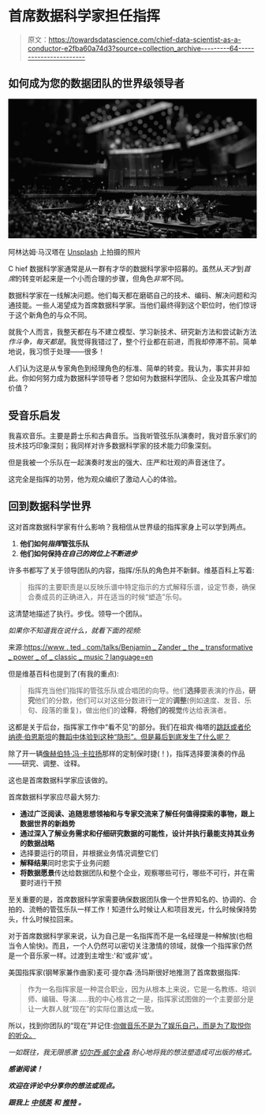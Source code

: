 # 首席数据科学家担任指挥

> 原文：<https://towardsdatascience.com/chief-data-scientist-as-a-conductor-e2fba60a74d3?source=collection_archive---------64----------------------->

## 如何成为您的数据团队的世界级领导者

![](img/5273d3bc2128054d935d00afdcb6222e.png)

阿林达姆·马汉塔在 [Unsplash](https://unsplash.com?utm_source=medium&utm_medium=referral) 上拍摄的照片

C hief 数据科学家通常是从一群有才华的数据科学家中招募的。虽然从*天才*到*首席*的转变听起来是一个小而合理的步骤，但角色*非常*不同。

数据科学家在一线解决问题。他们每天都在磨砺自己的技术、编码、解决问题和沟通技能。一些人渴望成为首席数据科学家。当他们最终得到这个职位时，他们惊讶于这个新角色的与众不同。

就我个人而言，我整天都在与不建立模型、学习新技术、研究新方法和尝试新方法*作斗争，每天都是*。我觉得我错过了，整个行业都在前进，而我却停滞不前。简单地说，我习惯于处理——很多！

人们认为这是从专家角色到经理角色的标准、简单的转变。我认为，事实并非如此。你如何努力成为数据科学领导者？您如何为数据科学团队、企业及其客户增加价值？

## 受音乐启发

我喜欢音乐。主要是爵士乐和古典音乐。当我听管弦乐队演奏时，我对音乐家们的技术技巧印象深刻；我同样对许多数据科学家的技术能力印象深刻。

但是我被一个乐队在一起演奏时发出的强大、庄严和壮观的声音迷住了。

这完全是指挥的功劳，他为观众编织了激动人心的体验。

## 回到数据科学世界

这对首席数据科学家有什么影响？我相信从世界级的指挥家身上可以学到两点。

1.  **他们如何*指挥*管弦乐队**
2.  **他们如何保持*在自己的岗位上不断进步***

许多书都写了关于领导团队的内容，指挥/乐队的角色并不新鲜。维基百科上写着:

> 指挥的主要职责是以反映乐谱中特定指示的方式解释乐谱，设定节奏，确保合奏成员的正确进入，并在适当的时候“塑造”乐句。

这清楚地描述了执行。步伐。领导一个团队。

*如果你不知道我在说什么，就看下面的视频:*

来源:[https://www . ted . com/talks/Benjamin _ Zander _ the _ transformative _ power _ of _ classic _ music？language=en](https://www.ted.com/talks/benjamin_zander_the_transformative_power_of_classical_music?language=en)

但是维基百科也提到了(有我的重点):

> 指挥充当他们指挥的管弦乐队或合唱团的向导。他们**选择**要表演的作品，**研究**他们的分数，他们可以对这些分数进行一定的**调整**(例如速度、发音、乐句、段落的重复)，做出他们的**诠释**，**将他们的视觉**传达给表演者。

这都是关于后台，指挥家工作中“看不见”的部分。我们在祖宾·梅塔的[跳跃或者伦纳德·伯恩斯坦](https://www.youtube.com/watch?v=Qx5HL1_h2Fk)的[舞蹈中体验到这种“隐形”。但是幕后到底发生了什么呢？](https://www.youtube.com/watch?v=srb2EyvTSGw)

除了开一辆[像赫伯特·冯·卡拉扬](https://www.porsche.com/germany/aboutporsche/christophorusmagazine/archive/382/articleoverview/article13/)那样的定制保时捷(！)，指挥选择要演奏的作品——研究、调整、诠释。

这也是首席数据科学家应该做的。

首席数据科学家应尽最大努力:

*   **通过广泛阅读、追随思想领袖和与专家交流来了解任何值得探索的事物，跟上数据世界的新趋势**
*   **通过深入了解业务需求和仔细研究数据的可能性，设计并执行最能支持其业务的数据战略**
*   选择要运行的项目，并根据业务情况调整它们
*   **解释结果**同时忠实于业务问题
*   **将数据愿景**传达给数据团队和整个企业，观察哪些可行，哪些不可行，并在需要时进行干预

至关重要的是，首席数据科学家需要确保数据团队像一个世界知名的、协调的、合拍的、流畅的管弦乐队一样工作！知道什么时候让人和项目发光，什么时候保持势头，什么时候拉回来。

对于首席数据科学家来说，认为自己是一名指挥而不是一名经理是一种解放(也相当令人愉快)。而且，一个人仍然可以密切关注激情的领域，就像一个指挥家仍然是一个音乐家一样。过渡到主增生:'和'或非'或'。

美国指挥家(钢琴家兼作曲家)麦可·提尔森·汤玛斯很好地推测了首席数据指挥:

> 作为一名指挥家是一种混合职业，因为从根本上来说，它是一名教练、培训师、编辑、导演……我的中心格言之一是，指挥家试图做的一个主要部分是让一大群人就“现在”的实际位置达成一致。

所以，找到你团队的“现在”并记住:[你做音乐不是为了娱乐自己，而是为了取悦你的听众。](https://www.wqxr.org/story/richard-strausss-ten-golden-rules-young-conductors/)

*一如既往，我无限感激* [*切尔西·威尔金森*](https://medium.com/u/7780d71b510?source=post_page-----e2fba60a74d3--------------------------------) *耐心地将我的想法塑造成可出版的格式。*

***感谢阅读！***

***欢迎在评论中分享你的想法或观点。***

***跟我上*** [***中***](https://adamvotava.medium.com/)*[***领英***](https://www.linkedin.com/in/adamvotava/) ***和*** [***推特***](https://twitter.com/_adam_votava) ***。****